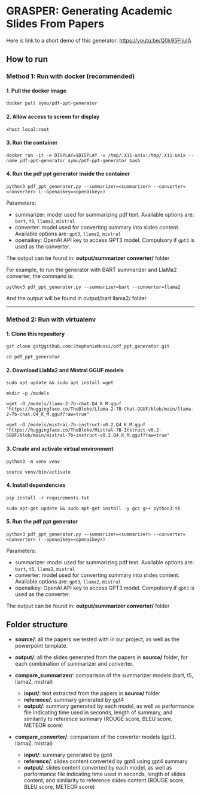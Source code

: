 # GRASPER: Generating Academic Slides From Papers

Here is link to a short demo of this generator: https://youtu.be/Q0k95FIjuIA

## How to run
### Method 1: Run with docker (recommended)
#### 1. Pull the docker image

`docker pull symu/pdf-ppt-generator`
#### 2. Allow access to screen for display

`xhost local:root`
#### 3. Run the container

`docker run -it -e DISPLAY=$DISPLAY -v /tmp/.X11-unix:/tmp/.X11-unix --name pdf-ppt-generator symu/pdf-ppt-generator bash`
#### 4. Run the pdf ppt generator inside the container
`python3 pdf_ppt_generator.py --summarizer=<summarizer> --converter=<converter> (--openaikey=<openaikey>)`

Parameters:
* summarizer: model used for summarizing pdf text. Available options are: `bart`, `t5`, `llama2`, `mistral`
* converter: model used for converting summary into slides content. Available options are: `gpt3`, `llama2`, `mistral`
* openaikey: OpenAI API key to access GPT3 model. Compulsory if `gpt3` is used as the converter.

The output can be found in: **output/summarizer converter/** folder

For example, to run the generator with BART summarizer and LlaMa2 converter, the command is:

`python3 pdf_ppt_generator.py --summarizer=bart --converter=llama2`

And the output will be found in output/bart llama2/ folder

***

### Method 2: Run with virtualenv
#### 1. Clone this repository

`git clone git@github.com:StephanieMussi/pdf_ppt_generator.git`

`cd pdf_ppt_generator`

#### 2. Download LlaMa2 and Mistral GGUF models

`sudo apt update && sudo apt install wget`

`mkdir -p /models`

`wget -O /models/llama-2-7b-chat.Q4_K_M.gguf "https://huggingface.co/TheBloke/Llama-2-7B-Chat-GGUF/blob/main/llama-2-7b-chat.Q4_K_M.gguf?raw=true"`

`wget -O /models/mistral-7b-instruct-v0.2.Q4_K_M.gguf "https://huggingface.co/TheBloke/Mistral-7B-Instruct-v0.2-GGUF/blob/main/mistral-7b-instruct-v0.2.Q4_K_M.gguf?raw=true"`

#### 3. Create and activate virtual environment

`python3 -m venv venv`

`source venv/bin/activate`
#### 4. Install dependencies
`pip install -r requirements.txt`

`sudo apt-get update && sudo apt-get install -y gcc g++ python3-tk`
#### 5. Run the pdf ppt generator
`python3 pdf_ppt_generator.py --summarizer=<summarizer> --converter=<converter> (--openaikey=<openaikey>)`

Parameters:
* summarizer: model used for summarizing pdf text. Available options are: `bart`, `t5`, `llama2`, `mistral`
* converter: model used for converting summary into slides content. Available options are: `gpt3`, `llama2`, `mistral`
* openaikey: OpenAI API key to access GPT3 model. Compulsory if `gpt3` is used as the converter.

The output can be found in: **output/summarizer converter/** folder

## Folder structure

* **source/**: all the papers we tested with in our project, as well as the powerpoint template.
* **output/**: all the slides generated from the papers in **source/** folder, for each combination of summarizer and converter.
* **compare_summarizer/**: comparison of the summarizer models (bart, t5, llama2, mistral)
    * **input/**: text extracted from the papers in **source/** folder
    * **reference/**: summary generated by gpt4
    * **output/**: summary generated by each model, as well as performance file indicating time used in seconds, length of summary, and similarity to reference summary (ROUGE score, BLEU score, METEOR score)
    
* **compare_converter/**: comparison of the converter models (gpt3, llama2, mistral)
    * **input/**: summary generated by gpt4
    * **reference/**: slides content converted by gpt4 using gpt4 summary
    * **output/**: slides content converted by each model, as well as performance file indicating time used in seconds, length of slides content, and similarity to reference slides content (ROUGE score, BLEU score, METEOR score)
    
